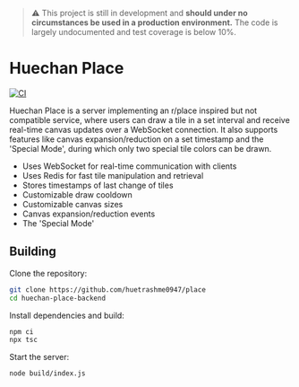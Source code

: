 
> :warning: This project is still in development and **should under no circumstances be used in a production environment.** The code is largely undocumented and test coverage is below 10%.

# Huechan Place

[![CI](https://github.com/huetrashme0947/place/actions/workflows/ci.yml/badge.svg)](https://github.com/huetrashme0947/place/actions/workflows/ci.yml)

Huechan Place is a server implementing an r/place inspired but not compatible service, where users can draw a tile in a set interval and receive real-time canvas updates over a WebSocket connection. It also supports features like canvas expansion/reduction on a set timestamp and the 'Special Mode', during which only two special tile colors can be drawn.

- Uses WebSocket for real-time communication with clients
- Uses Redis for fast tile manipulation and retrieval
- Stores timestamps of last change of tiles
- Customizable draw cooldown
- Customizable canvas sizes
- Canvas expansion/reduction events
- The 'Special Mode'

## Building

Clone the repository:

```bash
git clone https://github.com/huetrashme0947/place
cd huechan-place-backend
```

Install dependencies and build:

```bash
npm ci
npx tsc
```

Start the server:

```bash
node build/index.js
```

